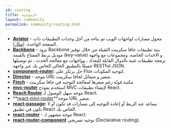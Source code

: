 ```yaml
---
id: routing
title: التوجيه
layout: community
permalink: community/routing.html
---
```


* **[Aviator](https://github.com/swipely/aviator)** - محول مسارات لواجهات
الويب تم بناءه من أجل وحدات التطبيقات ذات الصفحة الواحدة. ([مثال](https://gist.github.com/hojberg/9549330)).
* **[Backbone](https://backbonejs.org/)** - تزود Backbone بنية تطبيقات جافا سكريبت الثقيلة من خلال توفير موديل بربط المفتاح بالقيمة (key-value) و الاحداث الخاصة، ومجموعات مع واجهة برمجة تطبيقات غنية بالدوال القابلة للتعداد ، وواجهات مع معالجة الحدث ، ثم توصيلها جميعًا بالتطبيق الحالي الخاص بك عبر واجهة RESTful JSON.
* **[component-router](https://github.com/in-flux/component-router):** حل يرتكز على Flux لتوجيه المكونات.
* **[Director](https://github.com/flatiron/director)** - موجه URL صغير و متماثل لجافا سكريبت.
* **[Finch](http://stoodder.github.io/finchjs/)** - مكتبة قويّة رغم صغرها لمعالجة التوجيه في جافا سكريبت
* **[mvc-router](https://github.com/rajeev-k/mvc-router)** استخدم نموذج MVC لإنشاء تطبيقات React.
* **[Reach Router](https://reach.tech/router)** موجه سهل الوصول لـ React.
* **[react-mini-router](https://github.com/larrymyers/react-mini-router)**موجه URL صغير.
* **[react-passage](https://github.com/dollarshaveclub/react-passage):** يساعد عند الربط أو إعادة التوجيه إلى مسارات قد تكون أو لا تكون في تطبيق React  الخاص بك.
* **[react-router](https://github.com/rackt/react-router)** - موجه مشهور لـ React.
* **[react-router-component](https://github.com/andreypopp/react-router-component)** توجيه تصريحي (Declarative routing).
